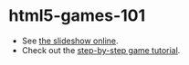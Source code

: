 # html5-games-101

* See [the slideshow online](https://belen-albeza.github.io/html5-games-101/).
* Check out the [step-by-step game tutorial](https://belen-albeza.github.io/html5-games-101/game/).
